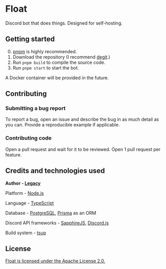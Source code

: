 # Float

Discord bot that does things. Designed for self-hosting.

## Getting started

0. [pnpm](https://pnpm.io) is highly recommended.
1. Download the repository (I recommend [degit](https://github.com/Rich-Harris/degit).)
2. Run `pnpm build` to compile the source code.
3. Run `pnpm start` to start the bot.

A Docker container will be provided in the future.

## Contributing

### Submitting a bug report

To report a bug, open an issue and describe the bug in as much detail as you can. Provide a reproducible example if applicable.

### Contributing code

Open a pull request and wait for it to be reviewed. Open 1 pull request per feature.

## Credits and technologies used

**Author - [Legacy](https://github.com/uwuLegacy)**

Platform - [Node.js](https://nodejs.org)

Language - [TypeScript](https://typescriptlang.org)

Database - [PostgreSQL](https://postgresql.org), [Prisma](https://prisma.io) as an ORM

Discord API frameworks - [SapphireJS](https://sapphirejs.dev), [Discord.js](https://discord.js.org)

Build system - [tsup](https://github.com/egoist/tsup)

## License

[Float is licensed under the Apache License 2.0.](LICENSE)
